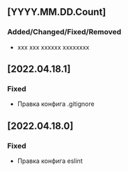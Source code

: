 ## [YYYY.MM.DD.Count]

### Added/Changed/Fixed/Removed

-   xxx xxx xxxxxx xxxxxxxx

## [2022.04.18.1]

### Fixed

-   Правка конфига .gitignore

## [2022.04.18.0]

### Fixed

-   Правка конфига eslint
